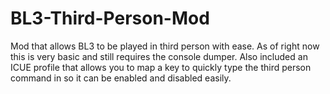 # BL3-Third-Person-Mod
Mod that allows BL3 to be played in third person with ease.
As of right now this is very basic and still requires the console dumper. 
Also included an ICUE profile that allows you to map a key to quickly type the third person command in so it can be enabled and disabled easily.
